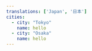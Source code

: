```yaml
---
translations: ['Japan', '日本']
cities:
  - city: "Tokyo"
    name: hello
  - city: "Osaka"
    name: hello
---
```

